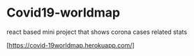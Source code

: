 # Covid19-worldmap
react based mini project that shows corona cases related stats

[https://covid-19worldmap.herokuapp.com/]
